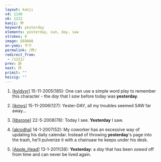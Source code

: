 ```yaml
---
layout: kanji
v4: 1140
v6: 1222
kanji: 昨
keyword: yesterday
elements: yesterday, sun, day, saw
strokes: 9
image: E698A8
on-yomi: サク
permalink: /昨/
redirect_from:
 - /1222/
prev: 訴
next: 詐
primit: ""
heisig: ""
---
```


1) [<a href="http://kanji.koohii.com/profile/kyldyyr">kyldyyr</a>] 15-11-2005(185): One can use a simple word play to remember this character - the <em>day</em> that I <em>saw</em> before today was<strong> yesterday</strong>.

2) [<a href="http://kanji.koohii.com/profile/ikmys">ikmys</a>] 15-11-2006(127): Yester-DAY, all my troubles seemed SAW far away...

3) [<a href="http://kanji.koohii.com/profile/libsrone">libsrone</a>] 22-5-2008(78): Today I see.<strong> Yesterday</strong> I saw.

4) [<a href="http://kanji.koohii.com/profile/akrodha">akrodha</a>] 14-1-2007(52): My coworker has an excessive way of updating his daily calendar. Instead of throwing<strong> yesterday</strong>&#039;s page into the trash, he&#039;ll pulverize it with a chainsaw he keeps under his desk.

5) [<a href="http://kanji.koohii.com/profile/Apple_Head">Apple_Head</a>] 13-1-2011(38): <strong>Yesterday</strong>: a <em>day</em> that has been <em>sawed</em> off from time and can never be lived again.

